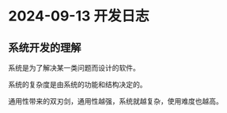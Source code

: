 # 2024-09-13 开发日志

## 系统开发的理解

系统是为了解决某一类问题而设计的软件。

系统的复杂度是由系统的功能和结构决定的。

通用性带来的双刃剑，通用性越强，系统就越复杂，使用难度也越高。

